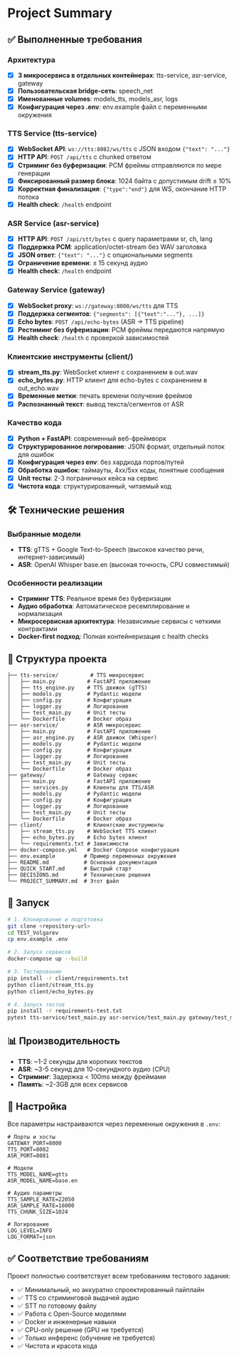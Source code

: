 # Project Summary

## ✅ Выполненные требования

### Архитектура
- [x] **3 микросервиса в отдельных контейнерах**: tts-service, asr-service, gateway
- [x] **Пользовательская bridge-сеть**: speech_net
- [x] **Именованные volumes**: models_tts, models_asr, logs
- [x] **Конфигурация через .env**: env.example файл с переменными окружения

### TTS Service (tts-service)
- [x] **WebSocket API**: `ws://tts:8082/ws/tts` с JSON входом `{"text": "..."}`
- [x] **HTTP API**: `POST /api/tts` с chunked ответом
- [x] **Стриминг без буферизации**: PCM фреймы отправляются по мере генерации
- [x] **Фиксированный размер блока**: 1024 байта с допустимым drift ≤ 10%
- [x] **Корректная финализация**: `{"type":"end"}` для WS, окончание HTTP потока
- [x] **Health check**: `/health` endpoint

### ASR Service (asr-service)
- [x] **HTTP API**: `POST /api/stt/bytes` с query параметрами sr, ch, lang
- [x] **Поддержка PCM**: application/octet-stream без WAV заголовка
- [x] **JSON ответ**: `{"text": "..."}` с опциональными segments
- [x] **Ограничение времени**: ≤ 15 секунд аудио
- [x] **Health check**: `/health` endpoint

### Gateway Service (gateway)
- [x] **WebSocket proxy**: `ws://gateway:8000/ws/tts` для TTS
- [x] **Поддержка сегментов**: `{"segments": [{"text":"..."}, ...]}`
- [x] **Echo bytes**: `POST /api/echo-bytes` (ASR → TTS pipeline)
- [x] **Рестиминг без буферизации**: PCM фреймы передаются напрямую
- [x] **Health check**: `/health` с проверкой зависимостей

### Клиентские инструменты (client/)
- [x] **stream_tts.py**: WebSocket клиент с сохранением в out.wav
- [x] **echo_bytes.py**: HTTP клиент для echo-bytes с сохранением в out_echo.wav
- [x] **Временные метки**: печать времени получения фреймов
- [x] **Распознанный текст**: вывод текста/сегментов от ASR

### Качество кода
- [x] **Python + FastAPI**: современный веб-фреймворк
- [x] **Структурированное логирование**: JSON формат, отдельный поток для ошибок
- [x] **Конфигурация через env**: без хардкода портов/путей
- [x] **Обработка ошибок**: таймауты, 4xx/5xx коды, понятные сообщения
- [x] **Unit тесты**: 2-3 пограничных кейса на сервис
- [x] **Чистота кода**: структурированный, читаемый код

## 🛠 Технические решения

### Выбранные модели
- **TTS**: gTTS + Google Text-to-Speech (высокое качество речи, интернет-зависимый)
- **ASR**: OpenAI Whisper base.en (высокая точность, CPU совместимый)

### Особенности реализации
- **Стриминг TTS**: Реальное время без буферизации
- **Аудио обработка**: Автоматическое ресемплирование и нормализация
- **Микросервисная архитектура**: Независимые сервисы с четкими контрактами
- **Docker-first подход**: Полная контейнеризация с health checks

## 📁 Структура проекта

```
├── tts-service/          # TTS микросервис
│   ├── main.py          # FastAPI приложение
│   ├── tts_engine.py    # TTS движок (gTTS)
│   ├── models.py        # Pydantic модели
│   ├── config.py        # Конфигурация
│   ├── logger.py        # Логирование
│   ├── test_main.py     # Unit тесты
│   └── Dockerfile       # Docker образ
├── asr-service/         # ASR микросервис
│   ├── main.py          # FastAPI приложение
│   ├── asr_engine.py    # ASR движок (Whisper)
│   ├── models.py        # Pydantic модели
│   ├── config.py        # Конфигурация
│   ├── logger.py        # Логирование
│   ├── test_main.py     # Unit тесты
│   └── Dockerfile       # Docker образ
├── gateway/             # Gateway сервис
│   ├── main.py          # FastAPI приложение
│   ├── services.py      # Клиенты для TTS/ASR
│   ├── models.py        # Pydantic модели
│   ├── config.py        # Конфигурация
│   ├── logger.py        # Логирование
│   ├── test_main.py     # Unit тесты
│   └── Dockerfile       # Docker образ
├── client/              # Клиентские инструменты
│   ├── stream_tts.py    # WebSocket TTS клиент
│   ├── echo_bytes.py    # Echo bytes клиент
│   └── requirements.txt # Зависимости
├── docker-compose.yml   # Docker Compose конфигурация
├── env.example         # Пример переменных окружения
├── README.md           # Основная документация
├── QUICK_START.md      # Быстрый старт
├── DECISIONS.md        # Технические решения
└── PROJECT_SUMMARY.md  # Этот файл
```

## 🚀 Запуск

```bash
# 1. Клонирование и подготовка
git clone <repository-url>
cd TEST_Volgarev
cp env.example .env

# 2. Запуск сервисов
docker-compose up --build

# 3. Тестирование
pip install -r client/requirements.txt
python client/stream_tts.py
python client/echo_bytes.py

# 4. Запуск тестов
pip install -r requirements-test.txt
pytest tts-service/test_main.py asr-service/test_main.py gateway/test_main.py -v
```

## 📊 Производительность

- **TTS**: ~1-2 секунды для коротких текстов
- **ASR**: ~3-5 секунд для 10-секундного аудио (CPU)
- **Стриминг**: Задержка < 100ms между фреймами
- **Память**: ~2-3GB для всех сервисов

## 🔧 Настройка

Все параметры настраиваются через переменные окружения в `.env`:

```env
# Порты и хосты
GATEWAY_PORT=8000
TTS_PORT=8082
ASR_PORT=8081

# Модели
TTS_MODEL_NAME=gtts
ASR_MODEL_NAME=base.en

# Аудио параметры
TTS_SAMPLE_RATE=22050
ASR_SAMPLE_RATE=16000
TTS_CHUNK_SIZE=1024

# Логирование
LOG_LEVEL=INFO
LOG_FORMAT=json
```

## ✅ Соответствие требованиям

Проект полностью соответствует всем требованиям тестового задания:
- ✅ Минимальный, но аккуратно спроектированный пайплайн
- ✅ TTS со стриминговой выдачей аудио
- ✅ STT по готовому файлу
- ✅ Работа с Open-Source моделями
- ✅ Docker и инженерные навыки
- ✅ CPU-only решение (GPU не требуется)
- ✅ Только инференс (обучение не требуется)
- ✅ Чистота и красота кода
